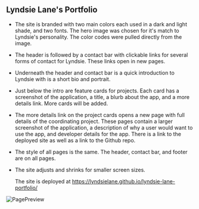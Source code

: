 ## Lyndsie Lane's Portfolio

* The site is branded with two main colors each used in a dark and light shade, and two fonts. The hero image was chosen for it's match to Lyndsie's personality. The color codes were pulled directly from the image.
* The header is followed by a contact bar with clickable links for several forms of contact for Lyndsie. These links open in new pages.
* Underneath the header and contact bar is a quick introduction to Lyndsie with is a short bio and portrait.
* Just below the intro are feature cards for projects. Each card has a screenshot of the application, a title, a blurb about the app, and a more details link. More cards will be added.
* The more details link on the project cards opens a new page with full details of the coordinating project. These pages contain a larger screenshot of the application, a description of why a user would want to use the app, and developer details for the app. There is a link to the deployed site as well as a link to the Github repo.
* The style of all pages is the same. The header, contact bar, and footer are on all pages.
* The site adjusts and shrinks for smaller screen sizes.

    The site is deployed at https://lyndsielane.github.io/lyndsie-lane-portfolio/

![PagePreview](https://github.com/lyndsielane/lyndsie-lane-portfolio/blob/main/assets/portfolio-screenshot.png?raw=true)

